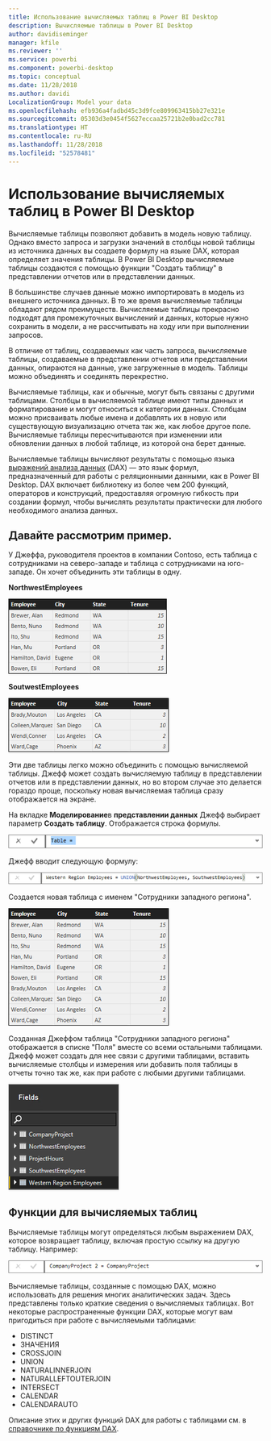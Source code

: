 ```yaml
---
title: Использование вычисляемых таблиц в Power BI Desktop
description: Вычисляемые таблицы в Power BI Desktop
author: davidiseminger
manager: kfile
ms.reviewer: ''
ms.service: powerbi
ms.component: powerbi-desktop
ms.topic: conceptual
ms.date: 11/28/2018
ms.author: davidi
LocalizationGroup: Model your data
ms.openlocfilehash: efb936a4fadbd45c3d9fce809963415bb27e321e
ms.sourcegitcommit: 05303d3e0454f5627eccaa25721b2e0bad2cc781
ms.translationtype: HT
ms.contentlocale: ru-RU
ms.lasthandoff: 11/28/2018
ms.locfileid: "52578481"
---
```

# <a name="using-calculated-tables-in-power-bi-desktop"></a>Использование вычисляемых таблиц в Power BI Desktop
Вычисляемые таблицы позволяют добавить в модель новую таблицу. Однако вместо запроса и загрузки значений в столбцы новой таблицы из источника данных вы создаете формулу на языке DAX, которая определяет значения таблицы. В Power BI Desktop вычисляемые таблицы создаются с помощью функции "Создать таблицу" в представлении отчетов или в представлении данных.

В большинстве случаев данные можно импортировать в модель из внешнего источника данных. В то же время вычисляемые таблицы обладают рядом преимуществ. Вычисляемые таблицы прекрасно подходят для промежуточных вычислений и данных, которые нужно сохранить в модели, а не рассчитывать на ходу или при выполнении запросов.

В отличие от таблиц, создаваемых как часть запроса, вычисляемые таблицы, создаваемые в представлении отчетов или представлении данных, опираются на данные, уже загруженные в модель. Таблицы можно объединять и соединять перекрестно.

Вычисляемые таблицы, как и обычные, могут быть связаны с другими таблицами. Столбцы в вычисляемой таблице имеют типы данных и форматирование и могут относиться к категории данных. Столбцам можно присваивать любые имена и добавлять их в новую или существующую визуализацию отчета так же, как любое другое поле. Вычисляемые таблицы пересчитываются при изменении или обновлении данных в любой таблице, из которой она берет данные.

Вычисляемые таблицы вычисляют результаты с помощью языка [выражений анализа данных](https://msdn.microsoft.com/library/gg413422.aspx) (DAX) — это язык формул, предназначенный для работы с реляционными данными, как в Power BI Desktop. DAX включает библиотеку из более чем 200 функций, операторов и конструкций, предоставляя огромную гибкость при создании формул, чтобы вычислять результаты практически для любого необходимого анализа данных.

## <a name="lets-look-at-an-example"></a>Давайте рассмотрим пример.
У Джеффа, руководителя проектов в компании Contoso, есть таблица с сотрудниками на северо-западе и таблица с сотрудниками на юго-западе. Он хочет объединить эти таблицы в одну.

**NorthwestEmployees**

 ![](media/desktop-calculated-tables/calctables_nwempl.png)

**SoutwestEmployees**

 ![](media/desktop-calculated-tables/calctables_swempl.png)

Эти две таблицы легко можно объединить с помощью вычисляемой таблицы. Джефф может создать вычисляемую таблицу в представлении отчетов или в представлении данных, но во втором случае это делается гораздо проще, поскольку новая вычисляемая таблица сразу отображается на экране.

На вкладке **Моделирование**в **представлении данных** Джефф выбирает параметр **Создать таблицу**. Отображается строка формулы.

 ![](media/desktop-calculated-tables/calctables_formulabarempty.png)

Джефф вводит следующую формулу:

 ![](media/desktop-calculated-tables/calctables_formulabarformula.png)

Создается новая таблица с именем "Сотрудники западного региона".

 ![](media/desktop-calculated-tables/calctables_westregionempl.png)

Созданная Джеффом таблица "Сотрудники западного региона" отображается в списке "Поля" вместе со всеми остальными таблицами. Джефф может создать для нее связи с другими таблицами, вставить вычисляемые столбцы и измерения или добавить поля таблицы в отчеты точно так же, как при работе с любыми другими таблицами.

 ![](media/desktop-calculated-tables/calctables_fieldlist.png)

## <a name="functions-for-calculated-tables"></a>Функции для вычисляемых таблиц
Вычисляемые таблицы могут определяться любым выражением DAX, которое возвращает таблицу, включая простую ссылку на другую таблицу. Например:

 ![](media/desktop-calculated-tables/calctables_formulabarsimpleformula.png)

Вычисляемые таблицы, созданные с помощью DAX, можно использовать для решения многих аналитических задач. Здесь представлены только краткие сведения о вычисляемых таблицах. Вот некоторые распространенные функции DAX, которые могут вам пригодиться при работе с вычисляемыми таблицами:

* DISTINCT
* ЗНАЧЕНИЯ
* CROSSJOIN
* UNION
* NATURALINNERJOIN
* NATURALLEFTOUTERJOIN
* INTERSECT
* CALENDAR
* CALENDARAUTO

Описание этих и других функций DAX для работы с таблицами см. в [справочнике по функциям DAX](https://msdn.microsoft.com/ee634396.aspx).

